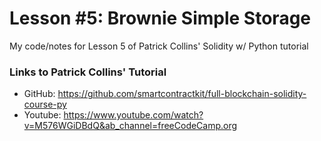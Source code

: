 # Lesson #5: Brownie Simple Storage
My code/notes for Lesson 5 of Patrick Collins' Solidity w/ Python tutorial

### Links to Patrick Collins' Tutorial
- GitHub: https://github.com/smartcontractkit/full-blockchain-solidity-course-py
- Youtube: https://www.youtube.com/watch?v=M576WGiDBdQ&ab_channel=freeCodeCamp.org
